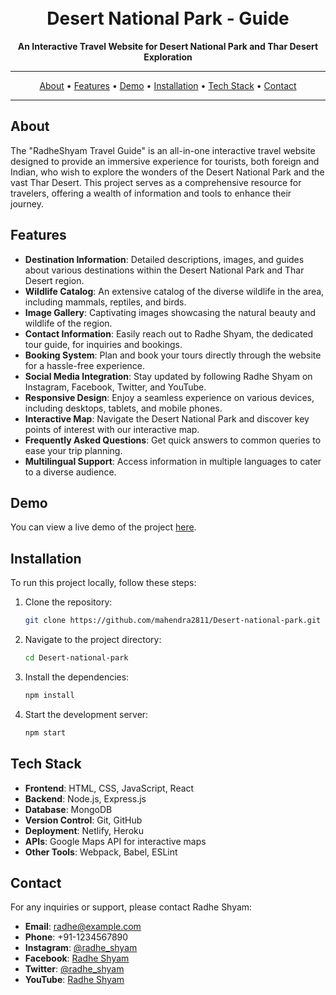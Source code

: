 <h1 align="center">
  <!-- <img src="https://your-repo-image-url.png" alt="RadheShyam Travel Guide"> -->
  <br>
  Desert National Park - Guide
</h1>

<p align="center">
  <strong>An Interactive Travel Website for Desert National Park and Thar Desert Exploration</strong>
</p>

<p align="center">
  <!-- <a href="https://github.com/mahendra2811/Desert-national-park" target="_blank">
    <img src="https://img.shields.io/github/stars/mahendra2811/Desert-national-park.svg" alt="GitHub stars">
  </a> -->
  <!-- <a href="https://github.com/mahendra2811/Desert-national-park/issues" target="_blank">
    <img src="https://img.shields.io/github/issues/mahendra2811/Desert-national-park.svg" alt="GitHub issues">
  </a>
  <a href="https://github.com/mahendra2811/Desert-national-park/pulls" target="_blank">
    <img src="https://img.shields.io/github/issues-pr/mahendra2811/Desert-national-park.svg" alt="GitHub pull requests">
  </a> -->
</p>

---

<p align="center">
  <a href="#about">About</a> •
  <a href="#features">Features</a> •
  <a href="#demo">Demo</a> •
  <a href="#installation">Installation</a> •
  <a href="#tech-stack">Tech Stack</a> •
  <a href="#contact">Contact</a>
  <!-- <a href="#usage">Usage</a> • -->
  <!-- <a href="#contributing">Contributing</a> • -->
  <!-- <a href="#license">License</a> -->
</p>

---

## About
The "RadheShyam Travel Guide" is an all-in-one interactive travel website designed to provide an immersive experience for tourists, both foreign and Indian, who wish to explore the wonders of the Desert National Park and the vast Thar Desert. This project serves as a comprehensive resource for travelers, offering a wealth of information and tools to enhance their journey.

## Features
- **Destination Information**: Detailed descriptions, images, and guides about various destinations within the Desert National Park and Thar Desert region.
- **Wildlife Catalog**: An extensive catalog of the diverse wildlife in the area, including mammals, reptiles, and birds.
- **Image Gallery**: Captivating images showcasing the natural beauty and wildlife of the region.
- **Contact Information**: Easily reach out to Radhe Shyam, the dedicated tour guide, for inquiries and bookings.
- **Booking System**: Plan and book your tours directly through the website for a hassle-free experience.
- **Social Media Integration**: Stay updated by following Radhe Shyam on Instagram, Facebook, Twitter, and YouTube.
- **Responsive Design**: Enjoy a seamless experience on various devices, including desktops, tablets, and mobile phones.
- **Interactive Map**: Navigate the Desert National Park and discover key points of interest with our interactive map.
- **Frequently Asked Questions**: Get quick answers to common queries to ease your trip planning.
- **Multilingual Support**: Access information in multiple languages to cater to a diverse audience.

## Demo
You can view a live demo of the project [here](https://desertnationalparksafari.com/).

## Installation
To run this project locally, follow these steps:

1. Clone the repository:
    ```sh
    git clone https://github.com/mahendra2811/Desert-national-park.git
    ```
2. Navigate to the project directory:
    ```sh
    cd Desert-national-park
    ```
3. Install the dependencies:
    ```sh
    npm install
    ```
4. Start the development server:
    ```sh
    npm start
    ```

## Tech Stack
- **Frontend**: HTML, CSS, JavaScript, React
- **Backend**: Node.js, Express.js
- **Database**: MongoDB
- **Version Control**: Git, GitHub
- **Deployment**: Netlify, Heroku
- **APIs**: Google Maps API for interactive maps
- **Other Tools**: Webpack, Babel, ESLint

## Contact
For any inquiries or support, please contact Radhe Shyam:
- **Email**: radhe@example.com
- **Phone**: +91-1234567890
- **Instagram**: [@radhe_shyam](https://instagram.com/radhe_shyam)
- **Facebook**: [Radhe Shyam](https://facebook.com/radhe_shyam)
- **Twitter**: [@radhe_shyam](https://twitter.com/radhe_shyam)
- **YouTube**: [Radhe Shyam](https://youtube.com/radhe_shyam)

<!-- ## Usage
Provide instructions and examples for using the project. -->

<!-- ## Contributing
Contributions are welcome! Please read the contributing guidelines first. -->

<!-- ## License
This project is licensed under the MIT License - see the LICENSE file for details. -->